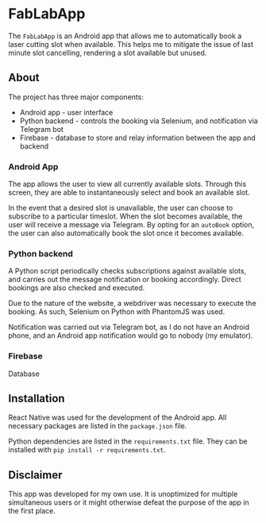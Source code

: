 # FabLabApp
The `FabLabApp` is an Android app that allows me to automatically book a laser cutting slot when available. This helps me to mitigate the issue of last minute slot cancelling, rendering a slot available but unused.

## About
The project has three major components:
* Android app - user interface
* Python backend - controls the booking via Selenium, and notification via Telegram bot
* Firebase - database to store and relay information between the app and backend

### Android App
The app allows the user to view all currently available slots. Through this screen, they are able to instantaneously select and book an available slot.

In the event that a desired slot is unavailable, the user can choose to subscribe to a particular timeslot. When the slot becomes available, the user will receive a message via Telegram. By opting for an `autoBook` option, the user can also automatically book the slot once it becomes available.

### Python backend
A Python script periodically checks subscriptions against available slots, and carries out the message notification or booking accordingly. Direct bookings are also checked and executed.

Due to the nature of the website, a webdriver was necessary to execute the booking. As such, Selenium on Python with PhantomJS was used.

Notification was carried out via Telegram bot, as I do not have an Android phone, and an Android app notification would go to nobody (my emulator).

### Firebase
Database

## Installation
React Native was used for the development of the Android app. All necessary packages are listed in the `package.json` file.

Python dependencies are listed in the `requirements.txt` file. They can be installed with `pip install -r requirements.txt`.

## Disclaimer
This app was developed for my own use. It is unoptimized for multiple simultaneous users or it might otherwise defeat the purpose of the app in the first place.
